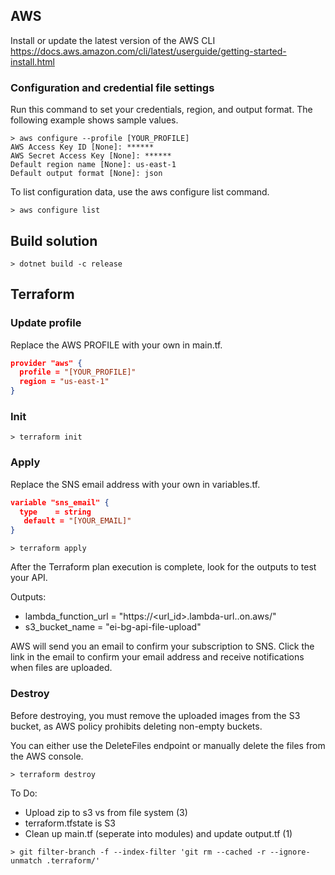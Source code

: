 ## AWS

Install or update the latest version of the AWS CLI
https://docs.aws.amazon.com/cli/latest/userguide/getting-started-install.html

### Configuration and credential file settings
Run this command to set your credentials, region, and output format. The following example shows sample values.
```shell
> aws configure --profile [YOUR_PROFILE]
AWS Access Key ID [None]: ******
AWS Secret Access Key [None]: ******
Default region name [None]: us-east-1
Default output format [None]: json
```

To list configuration data, use the aws configure list command.
```shell
> aws configure list
```

## Build solution
```shell
> dotnet build -c release
```

## Terraform

### Update profile
Replace the AWS PROFILE with your own in main.tf.
```json
provider "aws" {
  profile = "[YOUR_PROFILE]"
  region = "us-east-1"
}
```

### Init
```shell
> terraform init
```

### Apply
Replace the SNS email address with your own in variables.tf.
```json
variable "sns_email" {
  type    = string
   default = "[YOUR_EMAIL]"
}
```

```shell
> terraform apply
```

After the Terraform plan execution is complete, look for the outputs to test your API.

Outputs:

- lambda_function_url = "https://<url_id>.lambda-url.<region>.on.aws/"
- s3_bucket_name = "ei-bg-api-file-upload"

AWS will send you an email to confirm your subscription to SNS. Click the link in the email to confirm your email address and receive notifications when files are uploaded.

### Destroy

Before destroying, you must remove the uploaded images from the S3 bucket, as AWS policy prohibits deleting non-empty buckets.

You can either use the DeleteFiles endpoint or manually delete the files from the AWS console.

```shell
> terraform destroy
```


To Do:
- Upload zip to s3 vs from file system (3)
- terraform.tfstate is S3
- Clean up main.tf (seperate into modules) and update output.tf (1)

```
> git filter-branch -f --index-filter 'git rm --cached -r --ignore-unmatch .terraform/'
```